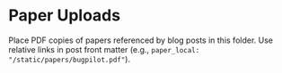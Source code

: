 # Paper Uploads

Place PDF copies of papers referenced by blog posts in this folder. Use relative links in post front matter (e.g., `paper_local: "/static/papers/bugpilot.pdf"`).
